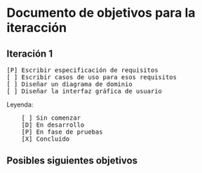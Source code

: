 # Documento de objetivos para la iteracción
## Iteración 1
<pre>
[P] Escribir especificación de requisitos
[ ] Escribir casos de uso para esos requisitos
[ ] Diseñar un diagrama de dominio
[ ] Diseñar la interfaz gráfica de usuario
</pre>
Leyenda:
<pre>
    [ ] Sin comenzar
    [D] En desarrollo
    [P] En fase de pruebas
    [X] Concluido
</pre>
## Posibles siguientes objetivos

